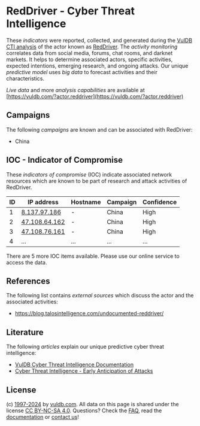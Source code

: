 # RedDriver - Cyber Threat Intelligence

These _indicators_ were reported, collected, and generated during the [VulDB CTI analysis](https://vuldb.com/?kb.cti) of the actor known as [RedDriver](https://vuldb.com/?actor.reddriver). The _activity monitoring_ correlates data from social media, forums, chat rooms, and darknet markets. It helps to determine associated actors, specific activities, expected intentions, emerging research, and ongoing attacks. Our unique _predictive model_ uses _big data_ to forecast activities and their characteristics.

_Live data_ and more _analysis capabilities_ are available at [https://vuldb.com/?actor.reddriver](https://vuldb.com/?actor.reddriver)

## Campaigns

The following _campaigns_ are known and can be associated with RedDriver:

* China

## IOC - Indicator of Compromise

These _indicators of compromise_ (IOC) indicate associated network resources which are known to be part of research and attack activities of RedDriver.

ID | IP address | Hostname | Campaign | Confidence
-- | ---------- | -------- | -------- | ----------
1 | [8.137.97.186](https://vuldb.com/?ip.8.137.97.186) | - | China | High
2 | [47.108.64.162](https://vuldb.com/?ip.47.108.64.162) | - | China | High
3 | [47.108.76.161](https://vuldb.com/?ip.47.108.76.161) | - | China | High
4 | ... | ... | ... | ...

There are 5 more IOC items available. Please use our online service to access the data.

## References

The following list contains _external sources_ which discuss the actor and the associated activities:

* https://blog.talosintelligence.com/undocumented-reddriver/

## Literature

The following _articles_ explain our unique predictive cyber threat intelligence:

* [VulDB Cyber Threat Intelligence Documentation](https://vuldb.com/?kb.cti)
* [Cyber Threat Intelligence - Early Anticipation of Attacks](https://www.scip.ch/en/?labs.20201022)

## License

(c) [1997-2024](https://vuldb.com/?kb.changelog) by [vuldb.com](https://vuldb.com/?kb.about). All data on this page is shared under the license [CC BY-NC-SA 4.0](https://creativecommons.org/licenses/by-nc-sa/4.0/). Questions? Check the [FAQ](https://vuldb.com/?kb.faq), read the [documentation](https://vuldb.com/?kb) or [contact us](https://vuldb.com/?contact)!
